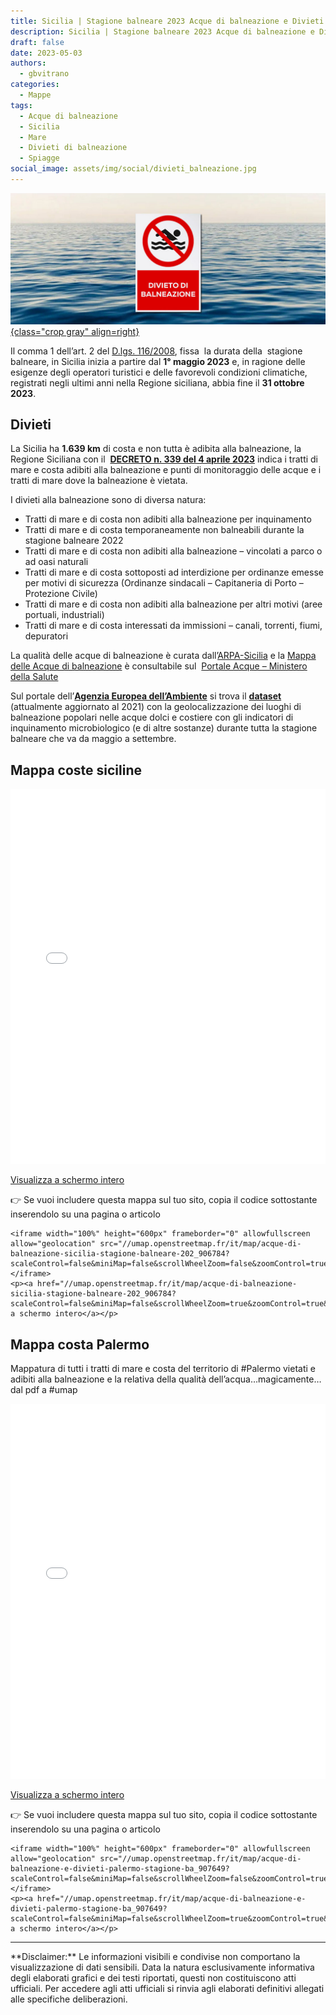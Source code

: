 ```yaml
---
title: Sicilia | Stagione balneare 2023 Acque di balneazione e Divieti
description: Sicilia | Stagione balneare 2023 Acque di balneazione e Divieti
draft: false
date: 2023-05-03
authors:
  - gbvitrano
categories:
  - Mappe
tags:
  - Acque di balneazione
  - Sicilia
  - Mare
  - Divieti di balneazione
  - Spiagge
social_image: assets/img/social/divieti_balneazione.jpg
---
```

<style>
.md-typeset code { background-color: #fff0;}  
.md-typeset pre>code { background-color: #fff0;}  
</style>
[![Stagione balneare 2023 Acque di balneazione e Divieti](divieti_balneazione.jpg "Italia | Bandiere Blu 2023 Spiagge e Approdi" ){class="crop gray" align=right}](index.md)

Il comma 1 dell’art. 2 del [D.lgs. 116/2008](https://www.normattiva.it/uri-res/N2Ls?urn:nir:stato:decreto.legge:2008-05-30;116!vig=), fissa  la durata della  stagione balneare, in Sicilia inizia a partire dal **1° maggio 2023** e, in ragione delle esigenze degli operatori turistici e delle favorevoli condizioni climatiche, registrati negli ultimi anni nella Regione siciliana, abbia fine il **31 ottobre 2023**.

## Divieti
La Sicilia ha **1.639 km** di costa e non tutta è adibita alla balneazione,<!-- more --> la Regione Siciliana con il  **[DECRETO n. 339 del 4 aprile 2023](http://www.gurs.regione.sicilia.it/Gazzette/g23-16o/g23-16o.pdf)** indica i tratti di mare e costa adibiti alla balneazione e punti di monitoraggio delle acque e i tratti di mare dove la balneazione è vietata.

I divieti alla balneazione sono di diversa natura:

* Tratti di mare e di costa non adibiti alla balneazione per inquinamento
* Tratti di mare e di costa temporaneamente non balneabili durante la stagione balneare 2022
* Tratti di mare e di costa non adibiti alla balneazione – vincolati a parco o ad oasi naturali
* Tratti di mare e di costa sottoposti ad interdizione per ordinanze emesse per motivi di sicurezza (Ordinanze sindacali – Capitaneria di Porto – Protezione Civile)
* Tratti di mare e di costa non adibiti alla balneazione per altri motivi (aree portuali, industriali)
* Tratti di mare e di costa interessati da immissioni – canali, torrenti, fiumi, depuratori

La qualità delle acque di balneazione è curata dall’[ARPA-Sicilia](https://www.arpa.sicilia.it/temi-ambientali/mare/monitoraggio-delle-acque-marino-costiere/) e la [Mappa delle Acque di balneazione](https://coseerobe.gbvitrano.it/Portale%20Acque%20-%20Ministero%20della%20Salute) è consultabile sul  [Portale Acque – Ministero della Salute](https://www.portaleacque.salute.gov.it/PortaleAcquePubblico/home.do)

Sul portale dell’**[Agenzia Europea dell’Ambiente](https://www.eea.europa.eu/it)** si trova il **[dataset](https://www.eea.europa.eu/data-and-maps/data/bathing-water-directive-status-of-bathing-water-14)** (attualmente aggiornato al 2021) con la geolocalizzazione dei luoghi di balneazione popolari nelle acque dolci e costiere con gli indicatori di inquinamento microbiologico (e di altre sostanze) durante tutta la stagione balneare che va da maggio a settembre.

## Mappa coste siciline
<iframe width="100%" height="600px" frameborder="0" allowfullscreen allow="geolocation" src="//umap.openstreetmap.fr/it/map/acque-di-balneazione-sicilia-stagione-balneare-202_906784?scaleControl=false&miniMap=false&scrollWheelZoom=false&zoomControl=true&allowEdit=false&moreControl=true&searchControl=null&tilelayersControl=null&embedControl=null&datalayersControl=true&onLoadPanel=caption&captionBar=false&captionMenus=true"></iframe><p><a href="//umap.openstreetmap.fr/it/map/acque-di-balneazione-sicilia-stagione-balneare-202_906784?scaleControl=false&miniMap=false&scrollWheelZoom=true&zoomControl=true&allowEdit=false&moreControl=true&searchControl=null&tilelayersControl=null&embedControl=null&datalayersControl=true&onLoadPanel=caption&captionBar=false&captionMenus=true">Visualizza a schermo intero</a></p>

👉 Se vuoi includere questa mappa sul tuo sito, copia il codice sottostante inserendolo su una pagina o articolo

```
<iframe width="100%" height="600px" frameborder="0" allowfullscreen allow="geolocation" src="//umap.openstreetmap.fr/it/map/acque-di-balneazione-sicilia-stagione-balneare-202_906784?scaleControl=false&miniMap=false&scrollWheelZoom=false&zoomControl=true&allowEdit=false&moreControl=true&searchControl=null&tilelayersControl=null&embedControl=null&datalayersControl=true&onLoadPanel=caption&captionBar=false&captionMenus=true"></iframe>
<p><a href="//umap.openstreetmap.fr/it/map/acque-di-balneazione-sicilia-stagione-balneare-202_906784?scaleControl=false&miniMap=false&scrollWheelZoom=true&zoomControl=true&allowEdit=false&moreControl=true&searchControl=null&tilelayersControl=null&embedControl=null&datalayersControl=true&onLoadPanel=caption&captionBar=false&captionMenus=true">Visualizza a schermo intero</a></p>
```
## Mappa costa Palermo
Mappatura di tutti i tratti di mare e costa del territorio di #Palermo vietati e adibiti alla balneazione e la relativa della qualità dell’acqua…magicamente…dal pdf a #umap

<iframe width="100%" height="600px" frameborder="0" allowfullscreen allow="geolocation" src="//umap.openstreetmap.fr/it/map/acque-di-balneazione-e-divieti-palermo-stagione-ba_907649?scaleControl=false&miniMap=false&scrollWheelZoom=false&zoomControl=true&allowEdit=false&moreControl=true&searchControl=null&tilelayersControl=null&embedControl=null&datalayersControl=true&onLoadPanel=caption&captionBar=false&captionMenus=true"></iframe><p><a href="//umap.openstreetmap.fr/it/map/acque-di-balneazione-e-divieti-palermo-stagione-ba_907649?scaleControl=false&miniMap=false&scrollWheelZoom=true&zoomControl=true&allowEdit=false&moreControl=true&searchControl=null&tilelayersControl=null&embedControl=null&datalayersControl=true&onLoadPanel=caption&captionBar=false&captionMenus=true">Visualizza a schermo intero</a></p>

👉 Se vuoi includere questa mappa sul tuo sito, copia il codice sottostante inserendolo su una pagina o articolo

```
<iframe width="100%" height="600px" frameborder="0" allowfullscreen allow="geolocation" src="//umap.openstreetmap.fr/it/map/acque-di-balneazione-e-divieti-palermo-stagione-ba_907649?scaleControl=false&miniMap=false&scrollWheelZoom=false&zoomControl=true&allowEdit=false&moreControl=true&searchControl=null&tilelayersControl=null&embedControl=null&datalayersControl=true&onLoadPanel=caption&captionBar=false&captionMenus=true"></iframe>
<p><a href="//umap.openstreetmap.fr/it/map/acque-di-balneazione-e-divieti-palermo-stagione-ba_907649?scaleControl=false&miniMap=false&scrollWheelZoom=true&zoomControl=true&allowEdit=false&moreControl=true&searchControl=null&tilelayersControl=null&embedControl=null&datalayersControl=true&onLoadPanel=caption&captionBar=false&captionMenus=true">Visualizza a schermo intero</a></p>
```
<hr>
**Disclaimer:** Le informazioni visibili e condivise non comportano la visualizzazione di dati sensibili. Data la natura esclusivamente informativa degli elaborati grafici e dei testi riportati, questi non costituiscono atti ufficiali. Per accedere agli atti ufficiali si rinvia agli elaborati definitivi allegati alle specifiche deliberazioni.
